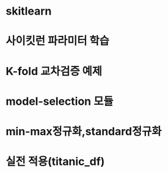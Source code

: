 # skitlearn
# 사이킷런 파라미터 학습
# K-fold 교차검증 예제
# model-selection 모듈
# min-max정규화,standard정규화
# 실전 적용(titanic_df)

